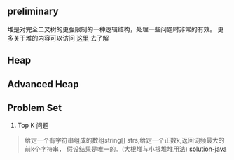 ## preliminary

堆是对完全二叉树的更强限制的一种逻辑结构，处理一些问题时非常的有效。
更多关于堆的内容可以访问
[这里](https://pineapple-man.github.io/2021/12/07/%E8%AE%A1%E7%AE%97%E6%9C%BA%E5%9F%BA%E7%A1%80/%E6%95%B0%E6%8D%AE%E7%BB%93%E6%9E%84/%E5%A0%86/)
去了解

## Heap

## Advanced Heap

## Problem Set

1. Top K 问题

> 给定一个有字符串组成的数组string[] strs,给定一个正数k,返回词频最大的前k个字符串，
> 假设结果是唯一的。(大根堆与小根堆堆用法)
> [solution-java]()